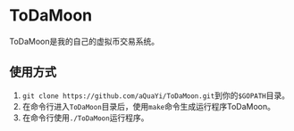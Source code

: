 # ToDaMoon
ToDaMoon是我的自己的虚拟币交易系统。

## 使用方式
1. ``git clone https://github.com/aQuaYi/ToDaMoon.git``到你的``$GOPATH``目录。
1. 在命令行进入``ToDaMoon``目录后，使用``make``命令生成运行程序ToDaMoon。
1. 在命令行使用`./ToDaMoon`运行程序。